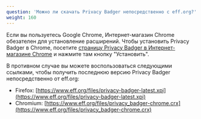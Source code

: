 ```yaml
---
question: 'Можно ли скачать Privacy Badger непосредственно с eff.org?'
weight: 160
---
```


Если вы пользуетесь Google Chrome, Интернет-магазин Chrome обезателен для установление расширений. Чтобы установить Privacy Badger в Chrome, посетите [страницу Privacy Badger в Интернет-магазине Chrome](https://chrome.google.com/webstore/detail/privacy-badger/pkehgijcmpdhfbdbbnkijodmdjhbjlgp) и нажмите там кнопку "Установить".

В противном случае вы можете воспользоваться следующими ссылками, чтобы получить последнюю версию Privacy Badger непосредственно от eff.org:

* Firefox: [https://www.eff.org/files/privacy-badger-latest.xpi](https://www.eff.org/files/privacy-badger-latest.xpi)
* Chromium: [https://www.eff.org/files/privacy_badger-chrome.crx](https://www.eff.org/files/privacy_badger-chrome.crx)

